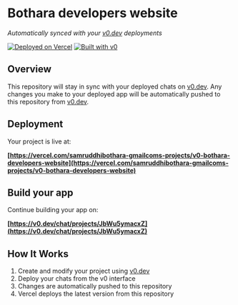 # Bothara developers website

*Automatically synced with your [v0.dev](https://v0.dev) deployments*

[![Deployed on Vercel](https://img.shields.io/badge/Deployed%20on-Vercel-black?style=for-the-badge&logo=vercel)](https://vercel.com/samruddhibothara-gmailcoms-projects/v0-bothara-developers-website)
[![Built with v0](https://img.shields.io/badge/Built%20with-v0.dev-black?style=for-the-badge)](https://v0.dev/chat/projects/JbWu5ymacxZ)

## Overview

This repository will stay in sync with your deployed chats on [v0.dev](https://v0.dev).
Any changes you make to your deployed app will be automatically pushed to this repository from [v0.dev](https://v0.dev).

## Deployment

Your project is live at:

**[https://vercel.com/samruddhibothara-gmailcoms-projects/v0-bothara-developers-website](https://vercel.com/samruddhibothara-gmailcoms-projects/v0-bothara-developers-website)**

## Build your app

Continue building your app on:

**[https://v0.dev/chat/projects/JbWu5ymacxZ](https://v0.dev/chat/projects/JbWu5ymacxZ)**

## How It Works

1. Create and modify your project using [v0.dev](https://v0.dev)
2. Deploy your chats from the v0 interface
3. Changes are automatically pushed to this repository
4. Vercel deploys the latest version from this repository